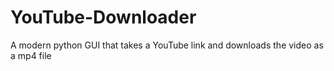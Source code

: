 # YouTube-Downloader
A modern python GUI that takes a YouTube link and downloads the video as a mp4 file
